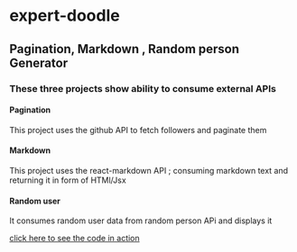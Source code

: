# expert-doodle

## Pagination, Markdown , Random person Generator

### These three projects show ability to consume external APIs

#### Pagination

This project uses the github API to fetch followers and paginate them

#### Markdown

This project uses the react-markdown API ; consuming markdown text and returning it in form of HTMl/Jsx

#### Random user

It consumes random user data from random person APi and displays it

[click here to see the code in action](https://joe-swanson.netlify.app/)
